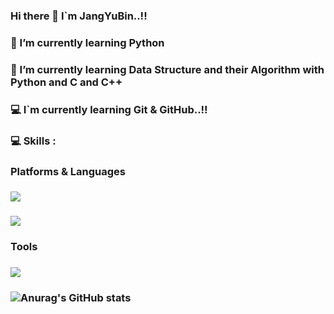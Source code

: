 ### Hi there 👋 I`m JangYuBin..!!

### 🌱 I’m currently learning Python
### 🌱 I’m currently learning Data Structure and their Algorithm with Python and C and C++
### 💻 I`m currently learning Git & GitHub..!!

### 💻 Skills : 

### Platforms & Languages
### <img src="https://img.shields.io/badge/Python-3776AB?style=flat-square&logo=Python&logoColor=yellow"/> 
### <img src="https://img.shields.io/badge/C-A8B9CC?style=flat-square&logo=C&logoColor=purple"/>

### Tools
### <img src="https://img.shields.io/badge/Git&GitHub-F05032?style=flat-square&logo=Git&GitHub&logoColor=white"/>

### ![Anurag's GitHub stats](https://github-readme-stats.vercel.app/api?username=JangYuBBin&show_icons=true&theme=bluegreen)
